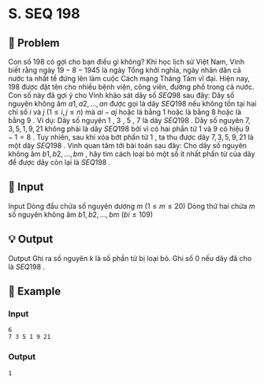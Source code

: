 # S. SEQ 198

## 📖 Problem

Con số
$198$
có gợi cho bạn điều gì không? Khi học lịch sử Việt Nam, Vinh biết rằng ngày
$19 - 8 - 1945$
là ngày Tổng khởi nghĩa, ngày nhân dân cả nước ta nhất tề đứng lên làm cuộc Cách mạng Tháng Tám vĩ đại. Hiện nay,
$198$
được đặt tên cho nhiều bệnh viện, công viên, đường phố trong cả nước. Con số này đã gợi ý cho Vinh khảo sát dãy số
$SEQ98$
sau đây: Dãy số nguyên không âm
$a1,a2, ...,an$
được gọi là dãy
$SEQ198$
nếu không tồn tại hai chỉ số
$i$
và
$j$
$(1≤i,j≤n)$
mà
$ai-aj$
hoặc là bằng
$1$
hoặc là bằng
$8$
hoặc là bằng
$9$
.
Ví dụ:
Dãy số nguyên
$1$
,
$3$
,
$5$
,
$7$
là dãy
$SEQ198$
.
Dãy số nguyên
$7, 3, 5, 1, 9, 21$
không phải là dãy
$SEQ198$
bởi vì có hai phần tử
$1$
và
$9$
có hiệu
$9 - 1 = 8$
. Tuy nhiên, sau khi xóa bớt phần tử
$1$
, ta thu được dãy
$7, 3, 5, 9, 21$
là một dãy
$SEQ198$
.
Vinh quan tâm tới bài toán sau đây: Cho dãy số nguyên không âm
$b1,b2, ...,bm$
, hãy tìm cách loại bỏ một số ít nhất phần tử của dãy để được dãy còn lại là
$SEQ198$
.


## 🧩 Input

Input
Dòng đầu chứa số nguyên dương
$m$
$(1 ≤m≤ 20)$
Dòng thứ hai chứa
$m$
số nguyên không âm
$b1,b2, ...,bm$
$(bi≤109)$


## 💡 Output

Output
Ghi ra số nguyên
$k$
là số phần tử bị loại bỏ. Ghi số
$0$
nếu dãy đã cho là
$SEQ198$
.


## 🧠 Example

### Input

```text
6
7 3 5 1 9 21
```

### Output

```text
1
```


